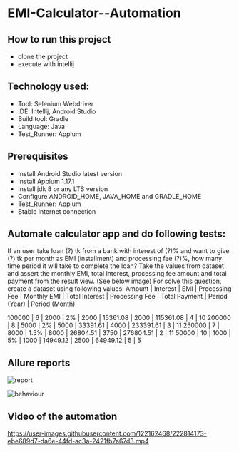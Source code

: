 # EMI-Calculator--Automation

## How to run this project
- clone the project
- execute with intellij


## Technology used:

- Tool: Selenium Webdriver
- IDE: Intellij, Android Studio
- Build tool: Gradle
- Language: Java
- Test_Runner: Appium


## Prerequisites

- Install Android Studio latest version
- Install Appium 1.17.1
- Install jdk 8 or any LTS version
- Configure ANDROID_HOME, JAVA_HOME and GRADLE_HOME
- Test_Runner: Appium
- Stable internet connection


## Automate calculator app and do following tests:

If an user take loan (?) tk from a bank with interest of (?)% and  want to give (?) tk per month as EMI (installment) and processing fee (?)%, how many time period it will take to complete the loan? Take the values from dataset and assert the monthly EMI, total interest, processing fee amount and total payment from the result view. (See below image)
For solve this question, create a dataset using following values:
Amount | Interest | EMI | Processing Fee | Monthly EMI | Total Interest | Processing Fee | Total Payment | Period (Year) | Period (Month)

100000 | 6 | 2000 | 2% | 2000 | 15361.08 | 2000 | 115361.08 | 4 | 10
200000 | 8 | 5000 | 2% | 5000 | 33391.61 | 4000 | 233391.61 | 3 | 11
250000 | 7 | 8000 | 1.5% | 8000 | 26804.51 | 3750 | 276804.51 | 2 | 11
50000 | 10 | 1000 | 5% | 1000 | 14949.12 | 2500 | 64949.12 | 5 | 5


## Allure reports

![report](https://user-images.githubusercontent.com/122162468/222814114-be127ed4-fbe3-41e9-bdad-8419b621ad3a.JPG)

![behaviour](https://user-images.githubusercontent.com/122162468/222814142-a04ee038-d5ef-463e-a6cc-99e60564236f.JPG)

## Video of the automation

https://user-images.githubusercontent.com/122162468/222814173-ebe689d7-da6e-44fd-ac3a-2421fb7a67d3.mp4

